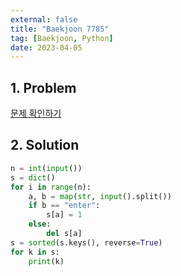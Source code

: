 ```yaml
---
external: false
title: "Baekjoon 7785"
tag: [Baekjoon, Python]
date: 2023-04-05
---
```


## 1. Problem

[문제 확인하기](https://www.acmicpc.net/problem/7785)

## 2. Solution

```python
n = int(input())
s = dict()
for i in range(n):
    a, b = map(str, input().split())
    if b == "enter":
        s[a] = 1
    else:
        del s[a]
s = sorted(s.keys(), reverse=True)
for k in s:
    print(k)
```
